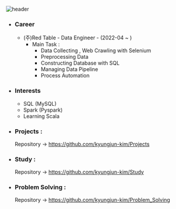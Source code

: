 ![header](https://capsule-render.vercel.app/api?type=waving&color=gradient&height=150&section=header&text=Hi%20I’m%20KyungJun%20Kim%20👋&fontSize=50&animation=fadeIn&fontAlignY=38&desc=%&descAlignY=51&descAlign=62)

- ### Career
  - (주)Red Table - Data Engineer - (2022-04 ~ )
    - Main Task : 
      - Data Collecting , Web Crawling with Selenium
      - Preprocessing Data
      - Constructing Database with SQL
      - Managing Data Pipeline
      - Process Automation
      
- ### Interests
  - SQL (MySQL)
  - Spark (Pyspark)
  - Learning Scala

- ### Projects :
  Repository -> https://github.com/kyungjun-kim/Projects
 
- ### Study :
  Repository -> https://github.com/kyungjun-kim/Study
  
- ### Problem Solving :
  Repository -> https://github.com/kyungjun-kim/Problem_Solving
 
<!---
kyungjun-kim/kyungjun-kim is a ✨ special ✨ repository because its `README.md` (this file) appears on your GitHub profile.
You can click the Preview link to take a look at your changes.
--->
